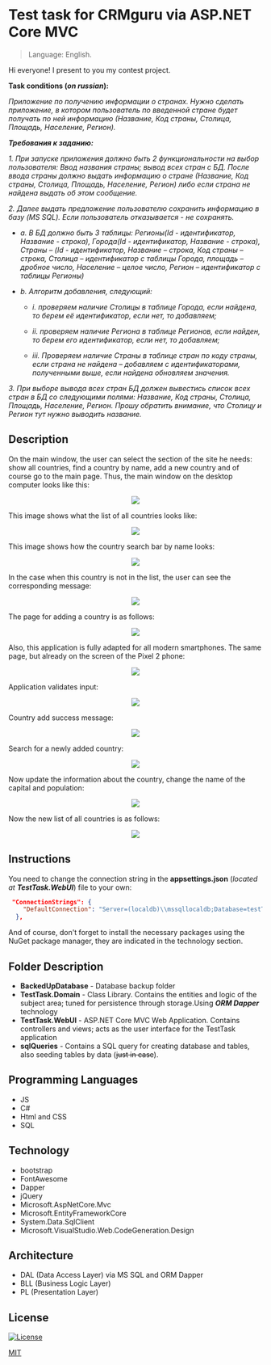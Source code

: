# Test task for CRMguru via **ASP.NET Core MVC**
> Language: English.

Hi everyone! I present to you my contest project.

**Task conditions (*on russian*):**

*Приложение по получению информации о странах. Нужно сделать приложение, в котором пользователь по введенной стране будет получать по ней информацию (Название, Код страны, Столица, Площадь, Население, Регион).*

***Требования к заданию:***

*1. При запуске приложения должно быть 2 функциональности на выбор пользователя: Ввод названия страны; вывод всех стран с БД. После ввода страны должно выдать информацию о стране (Название, Код страны, Столица, Площадь, Население, Регион) либо если страна не найдена выдать об этом сообщение.*

*2. Далее выдать предложение пользователю сохранить информацию в базу (MS SQL). Если пользователь отказывается - не сохранять.*

  - *a. В БД должно быть 3 таблицы: Регионы(Id - идентификатор, Название - строка), Города(Id - идентификатор, Название - строка), Страны – (Id - идентификатор, Название – строка, Код страны – строка, Столица – идентификатор с таблицы Города, площадь – дробное число, Население – целое число, Регион – идентификатор с таблицы Регионы)*

  - *b. Алгоритм добавления, следующий:*

    - *i. проверяем наличие Столицы в таблице Города, если найдена, то берем её идентификатор, если нет, то добавляем;*

    - *ii. проверяем наличие Региона в таблице Регионов, если найден, то берем его идентификатор, если нет, то добавляем;*

    - *iii. Проверяем наличие Страны в таблице стран по коду страны, если страна не найдена – добавляем с идентификаторами, полученными выше, если найдена обновляем значения.*

*3. При выборе вывода всех стран БД должен вывестись список всех стран в БД со следующими полями: Название, Код страны, Столица, Площадь, Население, Регион. Прошу обратить внимание, что Столицу и Регион тут нужно выводить название.*

## Description

On the main window, the user can select the section of the site he needs: show all countries, find a country by name, add a new country and of course go to the main page. Thus, the main window on the desktop computer looks like this:

<p align="center">
<img src="https://github.com/hokage-mlg/CRMGURU-TestTask/blob/master/Screenshots/MainPage.PNG">
</p>

This image shows what the list of all countries looks like:

<p align="center">
<img src="https://github.com/hokage-mlg/CRMGURU-TestTask/blob/master/Screenshots/CountryList.PNG">
</p>

This image shows how the country search bar by name looks:

<p align="center">
<img src="https://github.com/hokage-mlg/CRMGURU-TestTask/blob/master/Screenshots/SearchPanel.PNG">
</p>

In the case when this country is not in the list, the user can see the corresponding message:

<p align="center">
<img src="https://github.com/hokage-mlg/CRMGURU-TestTask/blob/master/Screenshots/NotFound.PNG">
</p>

The page for adding a country is as follows:

<p align="center">
<img src="https://github.com/hokage-mlg/CRMGURU-TestTask/blob/master/Screenshots/AddCountry.PNG">
</p>

Also, this application is fully adapted for all modern smartphones. The same page, but already on the screen of the Pixel 2 phone:

<p align="center">
<img src="https://github.com/hokage-mlg/CRMGURU-TestTask/blob/master/Screenshots/AddCountryMobile.PNG">
</p>

Application validates input:

<p align="center">
<img src="https://github.com/hokage-mlg/CRMGURU-TestTask/blob/master/Screenshots/ValidationMsg.PNG">
</p>

Country add success message:

<p align="center">
<img src="https://github.com/hokage-mlg/CRMGURU-TestTask/blob/master/Screenshots/SuccessAddMsg.PNG">
</p>

Search for a newly added country:

<p align="center">
<img src="https://github.com/hokage-mlg/CRMGURU-TestTask/blob/master/Screenshots/SearchNewCountry.PNG">
</p>

Now update the information about the country, change the name of the capital and population:

<p align="center">
<img src="https://github.com/hokage-mlg/CRMGURU-TestTask/blob/master/Screenshots/UpdateCountry.PNG">
</p>

Now the new list of all countries is as follows:

<p align="center">
<img src="https://github.com/hokage-mlg/CRMGURU-TestTask/blob/master/Screenshots/NewCountryList.PNG">
</p>

## Instructions

You need to change the connection string in the **appsettings.json** (*located at **TestTask.WebUI***) file to your own:

```json
 "ConnectionStrings": {
    "DefaultConnection": "Server=(localdb)\\mssqllocaldb;Database=testTaskDB;Trusted_Connection=True;MultipleActiveResultSets=true"
  },
```
And of course, don't forget to install the necessary packages using the NuGet package manager, they are indicated in the technology section.

## Folder Description

- **BackedUpDatabase** - Database backup folder
- **TestTask.Domain** - Class Library. Contains the entities and logic of the subject area; tuned for persistence through storage.Using ***ORM Dapper*** technology
- **TestTask.WebUI** - ASP.NET Core MVC Web Application. Contains controllers and views; acts as the user interface for the TestTask application
- **sqlQueries** - Contains a SQL query for creating database and tables, also seeding tables by data (~~just in case~~).

## Programming Languages

- JS
- C#
- Html and CSS
- SQL

## Technology

- bootstrap
- FontAwesome
- Dapper
- jQuery
- Microsoft.AspNetCore.Mvc
- Microsoft.EntityFrameworkCore
- System.Data.SqlClient
- Microsoft.VisualStudio.Web.CodeGeneration.Design

## Architecture

- DAL (Data Access Layer) via MS SQL and ORM Dapper
- BLL (Business Logic Layer)
- PL (Presentation Layer)

## License

[![License](http://img.shields.io/:license-mit-blue.svg?style=flat-square)](http://badges.mit-license.org)

[MIT](https://choosealicense.com/licenses/mit/)
